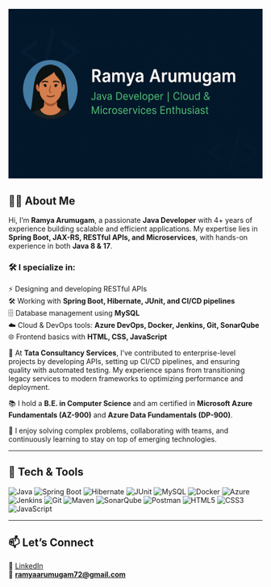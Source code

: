![Banner](Banner-Test.png)

## 👩‍💻 About Me  

Hi, I’m **Ramya Arumugam**, a passionate **Java Developer** with 4+ years of experience building scalable and efficient applications. My expertise lies in **Spring Boot, JAX-RS, RESTful APIs, and Microservices**, with hands-on experience in both **Java 8 & 17**.  

### 🛠️ I specialize in:  
⚡ Designing and developing RESTful APIs  
🛠️ Working with **Spring Boot, Hibernate, JUnit, and CI/CD pipelines**  
🗄️ Database management using **MySQL**  
☁️ Cloud & DevOps tools: **Azure DevOps, Docker, Jenkins, Git, SonarQube**  
🌐 Frontend basics with **HTML, CSS, JavaScript**  

🚀 At **Tata Consultancy Services**, I’ve contributed to enterprise-level projects by developing APIs, setting up CI/CD pipelines, and ensuring quality with automated testing. My experience spans from transitioning legacy services to modern frameworks to optimizing performance and deployment.  

📚 I hold a **B.E. in Computer Science** and am certified in **Microsoft Azure Fundamentals (AZ-900)** and **Azure Data Fundamentals (DP-900)**.  

🌱 I enjoy solving complex problems, collaborating with teams, and continuously learning to stay on top of emerging technologies.  

---

## 🚀 Tech & Tools  

![Java](https://img.shields.io/badge/Java-ED8B00?style=for-the-badge&logo=openjdk&logoColor=white)
![Spring Boot](https://img.shields.io/badge/Spring%20Boot-6DB33F?style=for-the-badge&logo=springboot&logoColor=white)
![Hibernate](https://img.shields.io/badge/Hibernate-59666C?style=for-the-badge&logo=hibernate&logoColor=white)
![JUnit](https://img.shields.io/badge/JUnit5-25A162?style=for-the-badge&logo=junit5&logoColor=white)
![MySQL](https://img.shields.io/badge/MySQL-005C84?style=for-the-badge&logo=mysql&logoColor=white)
![Docker](https://img.shields.io/badge/Docker-2496ED?style=for-the-badge&logo=docker&logoColor=white)
![Azure](https://img.shields.io/badge/Azure-0078D4?style=for-the-badge&logo=microsoftazure&logoColor=white)
![Jenkins](https://img.shields.io/badge/Jenkins-D24939?style=for-the-badge&logo=jenkins&logoColor=white)
![Git](https://img.shields.io/badge/Git-F05032?style=for-the-badge&logo=git&logoColor=white)
![Maven](https://img.shields.io/badge/Maven-C71A36?style=for-the-badge&logo=apachemaven&logoColor=white)
![SonarQube](https://img.shields.io/badge/SonarQube-4E9BCD?style=for-the-badge&logo=sonarqube&logoColor=white)
![Postman](https://img.shields.io/badge/Postman-FF6C37?style=for-the-badge&logo=postman&logoColor=white)
![HTML5](https://img.shields.io/badge/HTML5-E34F26?style=for-the-badge&logo=html5&logoColor=white)
![CSS3](https://img.shields.io/badge/CSS3-1572B6?style=for-the-badge&logo=css3&logoColor=white)
![JavaScript](https://img.shields.io/badge/JavaScript-F7DF1E?style=for-the-badge&logo=javascript&logoColor=black)

---

## 📫 Let’s Connect  

💼 [LinkedIn](https://www.linkedin.com/in/ramya-a-9487881ab/)  
📧 **ramyaarumugam72@gmail.com**  
